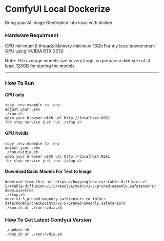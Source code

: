 # ComfyUI Local Dockerize
Bring your AI Image Generation into local with docker

### **Hardware Requirment**
CPU minimum 8 threads
Memory minimum 16Gb
For my local environment GPU using NVIDIA RTX 3050

Note:
The average models size is very large, so prepare a disk size of at least 128GB for storing the models.

---
### **How To Run**
#### **CPU only**
```
copy .env.example to .env
adjust your .env
./run.sh
open your browser with url http://localhost:8081
for stop service just run ./stop.sh
```

#### **GPU Nvidia**
```
copy .env.example to .env
adjust your .env
./run-nvidia.sh
open your browser with url http://localhost:8081
for stop service just run ./stop.sh
```

#### **Download Basic Models For Text to Image**
```
download from this url https://huggingface.co/stable-diffusion-v1-5/stable-diffusion-v1-5/resolve/main/v1-5-pruned-emaonly.safetensors?download=true
./stop.sh
move v1-5-pruned-emaonly.safetensors to folder data/models/checkpoints/v1-5-pruned-emaonly.safetensors
./run.sh or ./run-nvdia.sh
```

### **How To Get Latest Comfyui Version**
```
./update.sh
./run.sh or ./run-nvdia.sh
```

